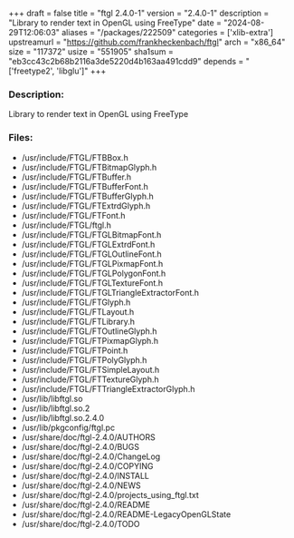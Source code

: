 +++
draft = false
title = "ftgl 2.4.0-1"
version = "2.4.0-1"
description = "Library to render text in OpenGL using FreeType"
date = "2024-08-29T12:06:03"
aliases = "/packages/222509"
categories = ['xlib-extra']
upstreamurl = "https://github.com/frankheckenbach/ftgl"
arch = "x86_64"
size = "117372"
usize = "551905"
sha1sum = "eb3cc43c2b68b2116a3de5220d4b163aa491cdd9"
depends = "['freetype2', 'libglu']"
+++
### Description: 
Library to render text in OpenGL using FreeType

### Files: 
* /usr/include/FTGL/FTBBox.h
* /usr/include/FTGL/FTBitmapGlyph.h
* /usr/include/FTGL/FTBuffer.h
* /usr/include/FTGL/FTBufferFont.h
* /usr/include/FTGL/FTBufferGlyph.h
* /usr/include/FTGL/FTExtrdGlyph.h
* /usr/include/FTGL/FTFont.h
* /usr/include/FTGL/ftgl.h
* /usr/include/FTGL/FTGLBitmapFont.h
* /usr/include/FTGL/FTGLExtrdFont.h
* /usr/include/FTGL/FTGLOutlineFont.h
* /usr/include/FTGL/FTGLPixmapFont.h
* /usr/include/FTGL/FTGLPolygonFont.h
* /usr/include/FTGL/FTGLTextureFont.h
* /usr/include/FTGL/FTGLTriangleExtractorFont.h
* /usr/include/FTGL/FTGlyph.h
* /usr/include/FTGL/FTLayout.h
* /usr/include/FTGL/FTLibrary.h
* /usr/include/FTGL/FTOutlineGlyph.h
* /usr/include/FTGL/FTPixmapGlyph.h
* /usr/include/FTGL/FTPoint.h
* /usr/include/FTGL/FTPolyGlyph.h
* /usr/include/FTGL/FTSimpleLayout.h
* /usr/include/FTGL/FTTextureGlyph.h
* /usr/include/FTGL/FTTriangleExtractorGlyph.h
* /usr/lib/libftgl.so
* /usr/lib/libftgl.so.2
* /usr/lib/libftgl.so.2.4.0
* /usr/lib/pkgconfig/ftgl.pc
* /usr/share/doc/ftgl-2.4.0/AUTHORS
* /usr/share/doc/ftgl-2.4.0/BUGS
* /usr/share/doc/ftgl-2.4.0/ChangeLog
* /usr/share/doc/ftgl-2.4.0/COPYING
* /usr/share/doc/ftgl-2.4.0/INSTALL
* /usr/share/doc/ftgl-2.4.0/NEWS
* /usr/share/doc/ftgl-2.4.0/projects_using_ftgl.txt
* /usr/share/doc/ftgl-2.4.0/README
* /usr/share/doc/ftgl-2.4.0/README-LegacyOpenGLState
* /usr/share/doc/ftgl-2.4.0/TODO
